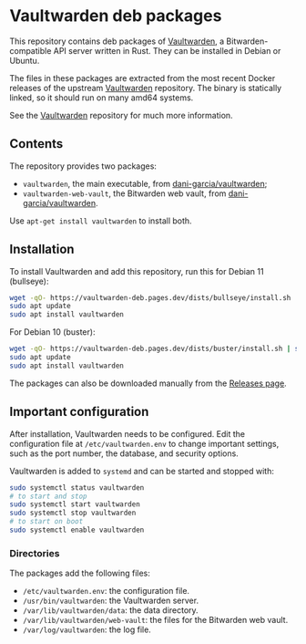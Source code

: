 # Vaultwarden deb packages

This repository contains deb packages of [Vaultwarden](https://github.com/dani-garcia/vaultwarden), a Bitwarden-compatible API server written in Rust. They can be installed in Debian or Ubuntu.

The files in these packages are extracted from the most recent Docker releases of the upstream [Vaultwarden](https://github.com/dani-garcia/vaultwarden) repository. The binary is statically linked, so it should run on many amd64 systems.

See the [Vaultwarden](https://github.com/dani-garcia/vaultwarden) repository for much more information.

## Contents

The repository provides two packages:

* `vaultwarden`, the main executable, from [dani-garcia/vaultwarden](https://github.com/dani-garcia/vaultwarden);
* `vaultwarden-web-vault`, the Bitwarden web vault, from [dani-garcia/vaultwarden](https://github.com/dani-garcia/bw_web_builds).

Use `apt-get install vaultwarden` to install both.

## Installation

To install Vaultwarden and add this repository, run this for Debian 11 (bullseye):
```bash
wget -qO- https://vaultwarden-deb.pages.dev/dists/bullseye/install.sh | sudo bash
sudo apt update
sudo apt install vaultwarden
```

For Debian 10 (buster):
```bash
wget -qO- https://vaultwarden-deb.pages.dev/dists/buster/install.sh | sudo bash
sudo apt update
sudo apt install vaultwarden
```

The packages can also be downloaded manually from the [Releases page](https://github.com/gvtulder/vaultwarden-deb/releases).

## Important configuration

After installation, Vaultwarden needs to be configured. Edit the configuration file at `/etc/vaultwarden.env` to change important settings, such as the port number, the database, and security options.

Vaultwarden is added to `systemd` and can be started and stopped with:
```bash
sudo systemctl status vaultwarden
# to start and stop
sudo systemctl start vaultwarden
sudo systemctl stop vaultwarden
# to start on boot
sudo systemctl enable vaultwarden
```

### Directories

The packages add the following files:
* `/etc/vaultwarden.env`: the configuration file.
* `/usr/bin/vaultwarden`: the Vaultwarden server.
* `/var/lib/vaultwarden/data`: the data directory.
* `/var/lib/vaultwarden/web-vault`: the files for the Bitwarden web vault.
* `/var/log/vaultwarden`: the log file.
